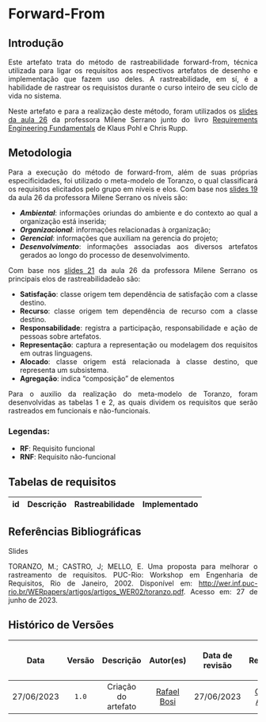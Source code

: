<div align="justify">

# Forward-From

## Introdução

Este artefato trata do método de rastreabilidade forward-from, técnica utilizada para ligar os requisitos aos respectivos artefatos de desenho e implementação que fazem uso deles. A rastreabilidade, em sí, é a habilidade de rastrear os requisistos durante o curso inteiro de seu ciclo de vida no sistema.

Neste artefato e para a realização deste método, foram utilizados os [slides da aula 26](https://aprender3.unb.br/pluginfile.php/2523172/mod_resource/content/1/Requisitos%20-%20Aula%20026.pdf) da professora Milene Serrano junto do livro [Requirements Engineering Fundamentals](https://aprender3.unb.br/pluginfile.php/2523040/mod_resource/content/2/Rastreabilidade.pdf) de Klaus Pohl e Chris Rupp.

## Metodologia

Para a execução do método de forward-from, além de suas próprias especificidades, foi utilizado o meta-modelo de Toranzo, o qual classificará os requisitos elicitados pelo grupo em níveis e elos. Com base nos [slides 19](https://aprender3.unb.br/pluginfile.php/2523172/mod_resource/content/1/Requisitos%20-%20Aula%20026.pdf) da aula 26 da professora Milene Serrano os níveis são:

- **_Ambiental_**: informações oriundas do ambiente e do contexto ao qual a organização está inserida;
- **_Organizacional_**: informações relacionadas à organização;
- **_Gerencial_**: informações que auxiliam na gerencia do projeto;
- **_Desenvolvimento_**: informações associadas aos diversos artefatos gerados ao longo do processo de desenvolvimento.

Com base nos [slides 21](https://aprender3.unb.br/pluginfile.php/2523172/mod_resource/content/1/Requisitos%20-%20Aula%20026.pdf) da aula 26 da professora Milene Serrano os principais elos de rastreabilidadeão são:

- **Satisfação**: classe origem tem dependência de satisfação com a classe destino.
- **Recurso**: classe origem tem dependência de recurso com a classe destino.
- **Responsabilidade**: registra a participação, responsabilidade e ação de pessoas sobre artefatos.
- **Representação**: captura a representação ou modelagem dos requisitos em outras linguagens.
- **Alocado**: classe origem está relacionada à classe destino, que representa um subsistema.
- **Agregação**: indica “composição” de elementos

Para o auxilio da realização do meta-modelo de Toranzo, foram desenvolvidas as tabelas 1 e 2, as quais dividem os requisitos que serão rastreados em funcionais e não-funcionais.

### Legendas:

- **RF**: Requisito funcional
- **RNF**: Requisito não-funcional

## Tabelas de requisitos

| id | Descrição | Rastreabilidade | Implementado |
| :-:| :-------- | :-------------- | :----------- |


## Referências Bibliográficas

Slides

TORANZO, M.; CASTRO, J; MELLO, E. Uma proposta para melhorar o rastreamento de requisitos. PUC-Rio: Workshop em Engenharia de Requisitos, Rio de Janeiro, 2002. Disponível em: http://wer.inf.puc-rio.br/WERpapers/artigos/artigos_WER02/toranzo.pdf. Acesso em: 27 de junho de 2023.


## Histórico de Versões

| <p align="center">Data</p> | <p align="center">Versão</p> | <p align="center">Descrição</p> | <p align="center">Autor(es)</p> | <p align="center">Data de revisão</p> | <p align="center">Revisor(es)</p> |
| :-: | :-: | :-: | :-: | :-: | :-: |
| 27/06/2023 | `1.0` | Criação do artefato | [Rafael Bosi](https://github.com/StrangeUnit28) | 27/06/2023 | [Giovanni Alvissus](https://github.com/giovanni1106) |

</div>
